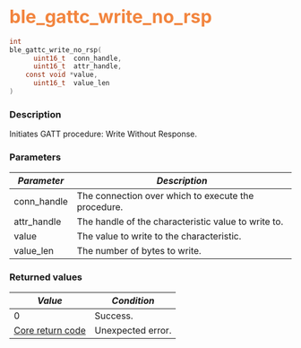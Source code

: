 ## <font color="#F2853F" style="font-size:24pt">ble\_gattc\_write\_no\_rsp</font>

```c
int
ble_gattc_write_no_rsp(
      uint16_t  conn_handle,
      uint16_t  attr_handle,
    const void *value,
      uint16_t  value_len
)
```

### Description

Initiates GATT procedure: Write Without Response. 

### Parameters

| *Parameter* | *Description* |
|-------------|---------------|
| conn\_handle | The connection over which to execute the procedure. |
| attr\_handle | The handle of the characteristic value to write to. |
| value | The value to write to the characteristic. |
| value\_len | The number of bytes to write. |

### Returned values

| *Value* | *Condition* |
|---------|-------------|
| 0 | Success. |
| [Core return code](../../ble_hs_return_codes/#return-codes-core) | Unexpected error. |
